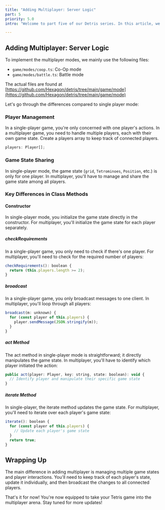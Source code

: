 ```yaml
---
title: "Adding Multiplayer: Server Logic"
part: 5
priority: 5.0
intro: "Welcome to part five of our Detris series. In this article, we dive into multiplayer action, where we deal with multiple players, and real-time updates. Buckle up!"

---
```


## Adding Multiplayer: Server Logic

To implement the multiplayer modes, we mainly use the following files:

- `game/modes/coop.ts`: Co-Op mode
- `game/modes/battle.ts`: Battle mode

The actual files are found at [https://github.com/Hexagon/detris/tree/main/game/mode](https://github.com/Hexagon/detris/tree/main/game/mode)

Let's go through the differences compared to single player mode:

### Player Management

In a single-player game, you're only concerned with one player's actions. In a multiplayer game, you need to handle multiple players, each with their own game state. Create a players array to keep track of connected players.

```javascript
players: Player[];
```

### Game State Sharing

In single-player mode, the game state (`grid`, `Tetrominoes`, `Position`, etc.) is only for one player. In multiplayer, you'll have to manage and share the game state among all players.

### Key Differences in Class Methods

#### Constructor

In single-player mode, you initialize the game state directly in the constructor. For multiplayer, you'll initialize the game state for each player separately.

##### checkRequirements

In a single-player game, you only need to check if there's one player. For multiplayer, you'll need to check for the required number of players:

```javascript
checkRequirements(): boolean {
  return (this.players.length >= 2);
}
```

##### broadcast

In a single-player game, you only broadcast messages to one client. In multiplayer, you'll loop through all players:

```javascript
broadcast(m: unknown) {
  for (const player of this.players) {
    player.sendMessage(JSON.stringify(m));
  }
}
```

##### act Method

The act method in single-player mode is straightforward; it directly manipulates the game state. In multiplayer, you'll have to identify which player initiated the action:

```javascript
public act(player: Player, key: string, state: boolean): void {
  // Identify player and manipulate their specific game state
}
```

##### iterate Method

In single-player, the iterate method updates the game state. For multiplayer, you'll need to iterate over each player's game state:

```javascript
iterate(): boolean {
  for (const player of this.players) {
    // Update each player's game state
  }
  return true;
}
```

## Wrapping Up

The main difference in adding multiplayer is managing multiple game states and player interactions. You'll need to keep track of each player's state, update it individually, and then broadcast the changes to all connected players.

That's it for now! You're now equipped to take your Tetris game into the multiplayer arena. Stay tuned for more updates!
